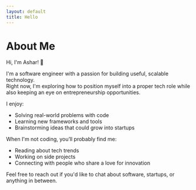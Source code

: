 ```yaml
---
layout: default
title: Hello
---
```


# About Me

Hi, I'm Ashar! 👋  

I'm a software engineer with a passion for building useful, scalable technology.  
Right now, I'm exploring how to position myself into a proper tech role while also keeping an eye on entrepreneurship opportunities.  

I enjoy:  
- Solving real-world problems with code  
- Learning new frameworks and tools  
- Brainstorming ideas that could grow into startups  

When I'm not coding, you’ll probably find me:  
- Reading about tech trends  
- Working on side projects  
- Connecting with people who share a love for innovation  

Feel free to reach out if you'd like to chat about software, startups, or anything in between.